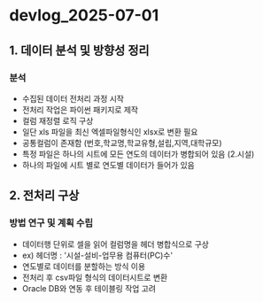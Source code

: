 # devlog_2025-07-01

## 1. 데이터 분석 및 방향성 정리
###  분석

- 수집된 데이터 전처리 과정 시작
- 전처리 작업은 파이썬 패키지로 제작
- 컬럼 재정렬 로직 구상
- 일단 xls 파일을 최신 엑셀파일형식인 xlsx로 변환 필요
- 공통컬럼이 존재함 (번호,학교명,학교유형,설립,지역,대학규모)
- 특정 파일은 하나의 시트에 모든 연도의 데이터가 병합되어 있음 (2.시설)
- 하나의 파일에 시트 별로 연도별 데이터가 들어가 있음

## 2. 전처리 구상

### 방법 연구 및 계획 수립

- 데이터행 단위로 셀을 읽어 컬럼명을 헤더 병합식으로 구상
- ex) 헤더명 : '시설-설비-업무용 컴퓨터(PC)수'
- 연도별로 데이터를 분할하는 방식 이용
- 전처리 후 csv파일 형식의 데이터시트로 변환
- Oracle DB와 연동 후 테이블링 작업 고려